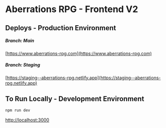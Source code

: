 # Aberrations RPG - Frontend V2

## Deploys - Production Environment

##### Branch: Main

[https://www.aberrations-rpg.com](https://www.aberrations-rpg.com)

##### Branch: Staging

[https://staging--aberrations-rpg.netlify.app](https://staging--aberrations-rpg.netlify.app)

## To Run Locally - Development Environment

```bash
npm run dev
```

[http://localhost:3000](http://localhost:3000)
